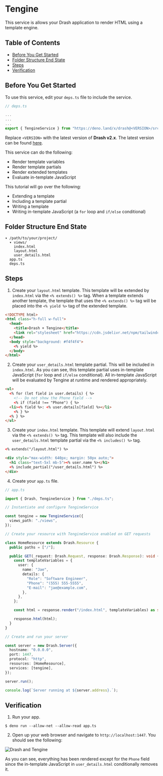 # Tengine

This service is allows your Drash application to render HTML using a template
engine.

## Table of Contents

- [Before You Get Started](#before-you-get-started)
- [Folder Structure End State](#folder-structure-end-state)
- [Steps](#steps)
- [Verification](#verification)

## Before You Get Started

To use this service, edit your `deps.ts` file to include the service.

```typescript
// deps.ts

...
...
...
export { TengineService } from "https://deno.land/x/drash@<VERSION>/src/services/tengine/tengine.ts";
```

Replace `<VERSION>` with the latest version of **Drash v2.x**. The latest
version can be found [here](https://github.com/drashland/drash/releases/latest).

This service can do the following:

- Render template variables
- Render template partials
- Render extended templates
- Evaluate in-template JavaScript

This tutorial will go over the following:

- Extending a template
- Including a template partial
- Writing a template
- Writing in-template JavaScript (a `for` loop and `if/else` conditional)

## Folder Structure End State

```text
▾ /path/to/your/project/
  ▾ views/
    index.html
    layout.html
    user_details.html
  app.ts
  deps.ts
```

## Steps

1. Create your `layout.html` template. This template will be extended by
   `index.html` via the `<% extends() %>` tag. When a template extends another
   template, the template that uses the `<% extends() %>` tag will be placed
   into the `<% yield %>` tag of the extended template.

```html
<!DOCTYPE html>
<html class="h-full w-full">
  <head>
    <title>Drash + Tengine</title>
    <link rel="stylesheet" href="https://cdn.jsdelivr.net/npm/tailwindcss/dist/tailwind.min.css">
  </head>
  <body style="background: #f4f4f4">
    <% yield %>
  </body>
</html>
```

2. Create your `user_details.html` template partial. This will be included in
   `index.html`. As you can see, this template partial uses in-template
   JavaScript (`for` loop and `if/else` conditional). All in-template JavaScript
   will be evaluated by Tengine at runtime and rendered appropriately.

```html
<ul>
  <% for (let field in user.details) { %>
    <!-- Do not show the Phone field -->
    <% if (field !== "Phone") { %>
  <li><% field %>: <% user.details[field] %></li>
    <% } %>
  <% } %>
</ul>
```

3. Create your `index.html` template. This template will extend `layout.html`
   via the `<% extends() %>` tag. This template will also include the
   `user_details.html` template partial via the `<% includes() %>` tag.

```html
<% extends("/layout.html") %>

<div style="max-width: 640px; margin: 50px auto;">
  <h1 class="text-5xl mb-5"><% user.name %></h1>
  <% include_partial("/user_details.html") %>
</div>
```

4. Create your `app.ts` file.

```typescript
// app.ts

import { Drash, TengineService } from "./deps.ts";

// Instantiate and configure TengineService

const tengine = new TengineService({
  views_path: "./views",
});

// Create your resource with TengineService enabled on GET requests

class HomeResource extends Drash.Resource {
  public paths = ["/"];

  public GET(_request: Drash.Request, response: Drash.Response): void {
    const templateVariables = {
      user: {
        name: "Jae",
        details: {
          "Role": "Software Engineer",
          "Phone": "(555) 555-5555",
          "E-mail": "jae@example.com",
        },
      },
    };

    const html = response.render("/index.html", templateVariables) as string;

    response.html(html);
  }
}

// Create and run your server

const server = new Drash.Server({
  hostname: "0.0.0.0",
  port: 1447,
  protocol: "http",
  resources: [HomeResource],
  services: [tengine],
});

server.run();

console.log(`Server running at ${server.address}.`);
```

## Verification

1. Run your app.

```shell
$ deno run --allow-net --allow-read app.ts
```

2. Open up your web browser and navigate to `http://localhost:1447`. You should
   see the following:

![Drash and Tengine](/drash/v2.x/tengine.png "Drash and Tengine")

As you can see, everything has been rendered except for the `Phone` field since
the in-template JavaScript in `user_details.html` conditionally removes it.
